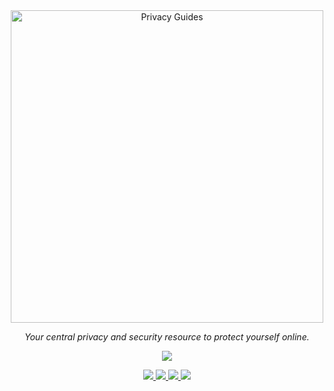 <div align="center">

<a href="https://www.privacyguides.org/">
    <picture>
      <source media="(prefers-color-scheme: dark)" srcset="https://raw.githubusercontent.com/privacyguides/brand/67166ed8b641d8ac1837d0b75329e02ed4056704/logos/svg/logo/privacy-guides-logo-dark.svg">
      <img alt="Privacy Guides" width="500px" src="https://raw.githubusercontent.com/privacyguides/brand/67166ed8b641d8ac1837d0b75329e02ed4056704/logos/svg/logo/privacy-guides-logo.svg">
    </picture>
</a>

<p>
    <em>Your central privacy and security resource to protect yourself online.</em>
</p>

<p>
    <a href="https://opencollective.com/privacyguides">
        <img src="https://img.shields.io/opencollective/all/privacyguides">
    </a>
</p>

<p>
    <a href="https://www.reddit.com/r/PrivacyGuides/">
        <img src="https://img.shields.io/reddit/subreddit-subscribers/PrivacyGuides?label=Subscribe%20to%20r%2FPrivacyGuides&style=social">
    </a>
    <a href="https://mastodon.social/@privacyguides">
        <img src="https://img.shields.io/mastodon/follow/107604420394178246?style=social">
    </a>
    <a href="https://twitter.com/privacy_guides">
        <img src="https://img.shields.io/twitter/follow/privacy_guides?style=social">
    </a>
    <a href="https://github.com/privacyguides/privacyguides.org/stargazers">
        <img src="https://img.shields.io/github/stars/privacyguides?style=social">
    </a>
</p>

</div>
